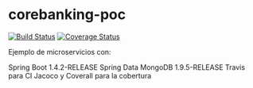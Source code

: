 # corebanking-poc

[![Build Status](https://travis-ci.org/danielcastilla/corebanking-poc.png?branch=master)](https://travis-ci.org/danielcastilla/corebanking-poc)
[![Coverage Status](https://coveralls.io/repos/github/danielcastilla/corebanking-poc/badge.png?branch=master)](https://coveralls.io/github/danielcastilla/corebanking-poc?branch=master)

Ejemplo de microservicios con:

Spring Boot 1.4.2-RELEASE
Spring Data MongoDB 1.9.5-RELEASE
Travis para CI
Jacoco y Coverall para la cobertura